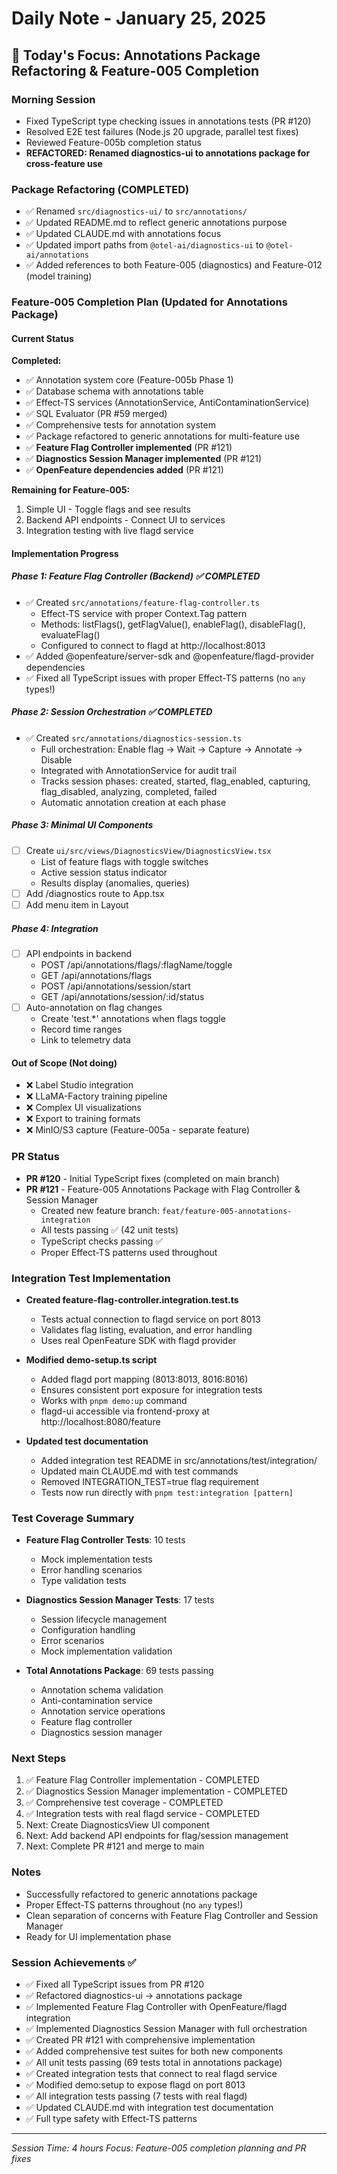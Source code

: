 # Daily Note - January 25, 2025

## 🎯 Today's Focus: Annotations Package Refactoring & Feature-005 Completion

### Morning Session
- Fixed TypeScript type checking issues in annotations tests (PR #120)
- Resolved E2E test failures (Node.js 20 upgrade, parallel test fixes)
- Reviewed Feature-005b completion status
- **REFACTORED: Renamed diagnostics-ui to annotations package for cross-feature use**

### Package Refactoring (COMPLETED)
- ✅ Renamed `src/diagnostics-ui/` to `src/annotations/`
- ✅ Updated README.md to reflect generic annotations purpose
- ✅ Updated CLAUDE.md with annotations focus
- ✅ Updated import paths from `@otel-ai/diagnostics-ui` to `@otel-ai/annotations`
- ✅ Added references to both Feature-005 (diagnostics) and Feature-012 (model training)

### Feature-005 Completion Plan (Updated for Annotations Package)

#### Current Status
**Completed:**
- ✅ Annotation system core (Feature-005b Phase 1)
- ✅ Database schema with annotations table
- ✅ Effect-TS services (AnnotationService, AntiContaminationService)
- ✅ SQL Evaluator (PR #59 merged)
- ✅ Comprehensive tests for annotation system
- ✅ Package refactored to generic annotations for multi-feature use
- ✅ **Feature Flag Controller implemented** (PR #121)
- ✅ **Diagnostics Session Manager implemented** (PR #121)
- ✅ **OpenFeature dependencies added** (PR #121)

**Remaining for Feature-005:**
1. Simple UI - Toggle flags and see results
2. Backend API endpoints - Connect UI to services
3. Integration testing with live flagd service

#### Implementation Progress

##### Phase 1: Feature Flag Controller (Backend) ✅ COMPLETED
- ✅ Created `src/annotations/feature-flag-controller.ts`
  - Effect-TS service with proper Context.Tag pattern
  - Methods: listFlags(), getFlagValue(), enableFlag(), disableFlag(), evaluateFlag()
  - Configured to connect to flagd at http://localhost:8013
- ✅ Added @openfeature/server-sdk and @openfeature/flagd-provider dependencies
- ✅ Fixed all TypeScript issues with proper Effect-TS patterns (no `any` types!)

##### Phase 2: Session Orchestration ✅ COMPLETED
- ✅ Created `src/annotations/diagnostics-session.ts`
  - Full orchestration: Enable flag → Wait → Capture → Annotate → Disable
  - Integrated with AnnotationService for audit trail
  - Tracks session phases: created, started, flag_enabled, capturing, flag_disabled, analyzing, completed, failed
  - Automatic annotation creation at each phase

##### Phase 3: Minimal UI Components
- [ ] Create `ui/src/views/DiagnosticsView/DiagnosticsView.tsx`
  - List of feature flags with toggle switches
  - Active session status indicator
  - Results display (anomalies, queries)
- [ ] Add /diagnostics route to App.tsx
- [ ] Add menu item in Layout

##### Phase 4: Integration
- [ ] API endpoints in backend
  - POST /api/annotations/flags/:flagName/toggle
  - GET /api/annotations/flags
  - POST /api/annotations/session/start
  - GET /api/annotations/session/:id/status
- [ ] Auto-annotation on flag changes
  - Create 'test.*' annotations when flags toggle
  - Record time ranges
  - Link to telemetry data

#### Out of Scope (Not doing)
- ❌ Label Studio integration
- ❌ LLaMA-Factory training pipeline
- ❌ Complex UI visualizations
- ❌ Export to training formats
- ❌ MinIO/S3 capture (Feature-005a - separate feature)

### PR Status
- **PR #120** - Initial TypeScript fixes (completed on main branch)
- **PR #121** - Feature-005 Annotations Package with Flag Controller & Session Manager
  - Created new feature branch: `feat/feature-005-annotations-integration`
  - All tests passing ✅ (42 unit tests)
  - TypeScript checks passing ✅
  - Proper Effect-TS patterns used throughout

### Integration Test Implementation
- **Created feature-flag-controller.integration.test.ts**
  - Tests actual connection to flagd service on port 8013
  - Validates flag listing, evaluation, and error handling
  - Uses real OpenFeature SDK with flagd provider

- **Modified demo-setup.ts script**
  - Added flagd port mapping (8013:8013, 8016:8016)
  - Ensures consistent port exposure for integration tests
  - Works with `pnpm demo:up` command
  - flagd-ui accessible via frontend-proxy at http://localhost:8080/feature

- **Updated test documentation**
  - Added integration test README in src/annotations/test/integration/
  - Updated main CLAUDE.md with test commands
  - Removed INTEGRATION_TEST=true flag requirement
  - Tests now run directly with `pnpm test:integration [pattern]`

### Test Coverage Summary
- **Feature Flag Controller Tests**: 10 tests
  - Mock implementation tests
  - Error handling scenarios
  - Type validation tests

- **Diagnostics Session Manager Tests**: 17 tests
  - Session lifecycle management
  - Configuration handling
  - Error scenarios
  - Mock implementation validation

- **Total Annotations Package**: 69 tests passing
  - Annotation schema validation
  - Anti-contamination service
  - Annotation service operations
  - Feature flag controller
  - Diagnostics session manager

### Next Steps
1. ✅ Feature Flag Controller implementation - COMPLETED
2. ✅ Diagnostics Session Manager implementation - COMPLETED
3. ✅ Comprehensive test coverage - COMPLETED
4. ✅ Integration tests with real flagd service - COMPLETED
5. Next: Create DiagnosticsView UI component
6. Next: Add backend API endpoints for flag/session management
7. Next: Complete PR #121 and merge to main

### Notes
- Successfully refactored to generic annotations package
- Proper Effect-TS patterns throughout (no `any` types!)
- Clean separation of concerns with Feature Flag Controller and Session Manager
- Ready for UI implementation phase

### Session Achievements ✅
- ✅ Fixed all TypeScript issues from PR #120
- ✅ Refactored diagnostics-ui → annotations package
- ✅ Implemented Feature Flag Controller with OpenFeature/flagd integration
- ✅ Implemented Diagnostics Session Manager with full orchestration
- ✅ Created PR #121 with comprehensive implementation
- ✅ Added comprehensive test suites for both new components
- ✅ All unit tests passing (69 tests total in annotations package)
- ✅ Created integration tests that connect to real flagd service
- ✅ Modified demo:setup to expose flagd on port 8013
- ✅ All integration tests passing (7 tests with real flagd)
- ✅ Updated CLAUDE.md with integration test documentation
- ✅ Full type safety with Effect-TS patterns

---
*Session Time: 4 hours*
*Focus: Feature-005 completion planning and PR fixes*